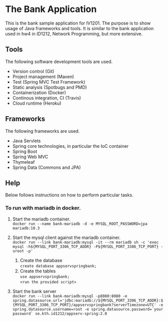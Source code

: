 # The Bank Application
This is the bank sample application for IV1201. The purpose is to show usage of Java frameworks and tools. It is similar to the bank application used in hw4 in ID1212, Network Programming, but more extensive.

## Tools
The following software development tools are used.
 - Version control (Git)
 - Project management (Maven)
 - Test (Spring MVC Test Framework)
 - Static analysis (Spotbugs and PMD)
 - Containerization (Docker)
 - Continous integration, CI (Travis)
 - Cloud runtime (Heroku)

## Frameworks
The following frameworks are used.
 - Java Servlets
 - Spring core technologies, in particular the IoC container
 - Spring Boot
 - Spring Web MVC
 - Thymeleaf
 - Spring Data (Commons and JPA)
 
## Help

Below follows instructions on how to perform particular tasks.

### To run with mariadb in docker.

1. Start the mariadb container.  
```docker run --name bank-mariadb -d -e MYSQL_ROOT_PASSWORD=jpa mariadb:10.3```

2. Start the mysql client against the mariadb container.  
```docker run --link bank-mariadb:mysql -it --rm mariadb sh -c 'exec mysql -h${MYSQL_PORT_3306_TCP_ADDR} -P${MYSQL_PORT_3306_TCP_PORT} -uroot -p'```

    1. Create the database  
    `create database appservspringbank;`
    2. Create the tables  
    `use appservspringbank;`  
    `<run the provided script>`

3. Start the bank server  
```docker run --link bank-mariadb:mysql -p8080:8080 -e spring.datasource.url='jdbc:mariadb://${MYSQL_PORT_3306_TCP_ADDR}:${MYSQL_PORT_3306_TCP_PORT}/appservspringbank?serverTimezone=UTC' -e spring.datasource.username=root -e spring.datasource.password=`your password` se.kth.id1212/appserv-spring:2.0```
